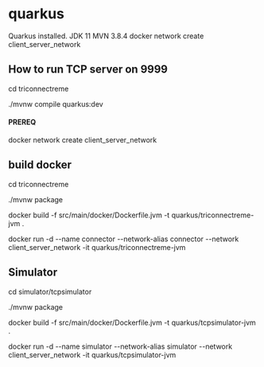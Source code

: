 # quarkus
Quarkus installed.
JDK 11
MVN 3.8.4
docker network create client_server_network


## How to run TCP server on 9999
cd triconnectreme

./mvnw compile quarkus:dev

#### PREREQ

docker network create client_server_network

## build docker 

cd triconnectreme

./mvnw package

docker build -f src/main/docker/Dockerfile.jvm -t quarkus/triconnectreme-jvm .

docker run -d --name connector --network-alias connector --network client_server_network -it quarkus/triconnectreme-jvm

## Simulator

cd simulator/tcpsimulator

./mvnw package

docker build -f src/main/docker/Dockerfile.jvm -t quarkus/tcpsimulator-jvm .

docker run -d --name simulator --network-alias simulator --network client_server_network -it quarkus/tcpsimulator-jvm 




